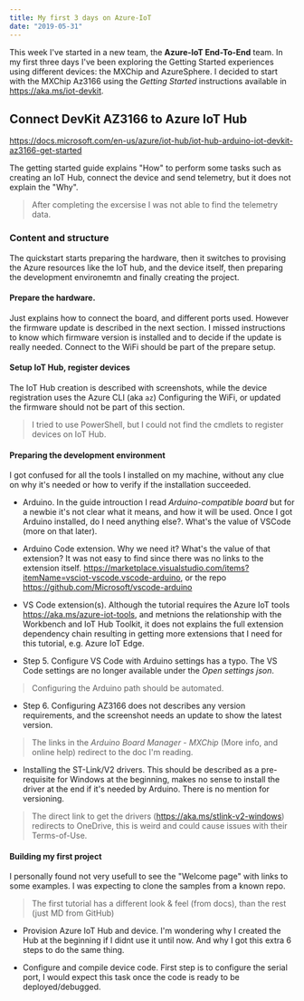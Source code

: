 ```yaml
---
title: My first 3 days on Azure-IoT
date: "2019-05-31"
---
```


This week I've started in a new team, the **Azure-IoT End-To-End** team. In my first three days I've been exploring the Getting Started experiences using different devices: the MXChip and AzureSphere. I decided to start with the MXChip Az3166 using the *Getting Started* instructions available in https://aka.ms/iot-devkit.

## Connect DevKit AZ3166 to Azure IoT Hub

https://docs.microsoft.com/en-us/azure/iot-hub/iot-hub-arduino-iot-devkit-az3166-get-started

The getting started guide explains "How" to perform some tasks such as creating an IoT Hub, connect the device and send telemetry, but it does not explain the "Why". 

> After completing the excersise I was not able to find the telemetry data.

### Content and structure

The quickstart starts preparing the hardware, then it switches to provising the Azure resources like the IoT hub, and the device itself, then preparing the development environemtn and finally creating the project.



#### Prepare the hardware. 
Just explains how to connect the board, and different ports used. However the firmware update is described in the next section. I missed instructions to know which firmware version is installed and to decide if the update is really needed. Connect to the WiFi should be part of the prepare setup. 


#### Setup IoT Hub, register devices

The IoT Hub creation is described with screenshots, while the device registration uses the Azure CLI (aka `az`)
Configuring the WiFi, or updated the firmware should not be part of this section.

> I tried to use PowerShell, but I could not find the cmdlets to register devices on IoT Hub.

#### Preparing the development environment

I got confused for all the tools I installed on my machine, without any clue on why it's needed or how to verify if the installation succeeded.

- Arduino. In the guide introuction I read *Arduino-compatible board* but for a newbie it's not clear what it means, and how it will be used. Once I got Arduino installed, do I need anything else?. What's the value of VSCode (more on that later).

- Arduino Code extension. Why we need it? What's the value of that extension? It was not easy to find since there was no links to the extension itself. https://marketplace.visualstudio.com/items?itemName=vsciot-vscode.vscode-arduino, or the repo https://github.com/Microsoft/vscode-arduino 

- VS Code extension(s). Although the tutorial requires the Azure IoT tools https://aka.ms/azure-iot-tools, and metnions the relationship with the Workbench and IoT Hub Toolkit, it does not explains the full extension dependency chain resulting in getting more extensions that I need for this tutorial, e.g. Azure IoT Edge.

- Step 5. Configure VS Code with Arduino settings has a typo. The VS Code settings are no longer available under the *Open settings json*. 

> Configuring the Arduino path should be automated.

- Step 6. Configuring AZ3166 does not describes any version requirements, and the screenshot needs an update to show the latest version.

> The links in the *Arduino Board Manager - MXChip* (More info, and online help) redirect to the doc I'm reading.

- Installing the ST-Link/V2 drivers. This should be described as a pre-requisite for Windows at the beginning, makes no sense to install the driver at the end if it's needed by Arduino. There is no mention for versioning.

> The direct link to get the drivers (https://aka.ms/stlink-v2-windows) redirects to OneDrive, this is weird and could cause issues with their Terms-of-Use. 

#### Building my first project

I personally found not very usefull to see the "Welcome page" with links to some examples. I was expecting to clone the samples from a known repo. 

> The first tutorial has a different look & feel (from docs), than the rest (just MD from GitHub)

- Provision Azure IoT Hub and device. I'm wondering why I created the Hub at the beginning if I didnt use it until now. And why I got this extra 6 steps to do the same thing.

- Configure and compile device code. First step is to configure the serial port, I would expect this task once the code is ready to be deployed/debugged. 























